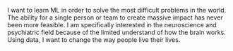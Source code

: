 I want to learn ML in order to solve the most difficult problems in the world. The ability for a single person or team to create massive impact has never been more feasible. I am specifically interested in the neuroscience and psychiatric field because of the limited understand of how the brain works. Using data, I want to change the way people live their lives.